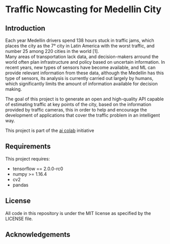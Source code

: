 # Traffic Nowcasting for Medellin City
## Introduction
Each year Medellin drivers spend 138 hours stuck in traffic jams, which places the city as the 7° city in Latin America with the worst traffic, and number 25 among 220 cities in the world [1].<br>
Many areas of transportation lack data, and decision-makers arround the world often plan infrastructure and policy based on uncertain information. In recent years, new types of sensors have become available, and ML can provide relevant information from these data, although the Medellin has this type of sensors, its analysis is currently carried out largely by humans, which significantly limits the amount of information available for decision making.

The goal of this project is to generate an open and high-quality API capable of estimating traffic at key points of the city, based on the information provided by traffic cameras, this in order to help and encourage the development of applications that cover the traffic problem in an intelligent way.

This project is part of the [ai colab](https://sites.google.com/view/aicolab/home) initiative

## Requirements
This project requires:
* tensorflow == 2.0.0-rc0
* numpy >= 1.16.4
* cv2
* pandas

## License
All code in this repository is under the MIT license as specified by the LICENSE file.

## Acknowledgements
